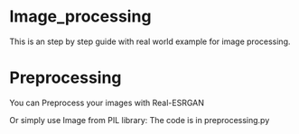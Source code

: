 # Image_processing
This is an step by step guide with real world example for image processing.


# Preprocessing
You can Preprocess your images with Real-ESRGAN

Or simply use Image from PIL library:
The code is in preprocessing.py
